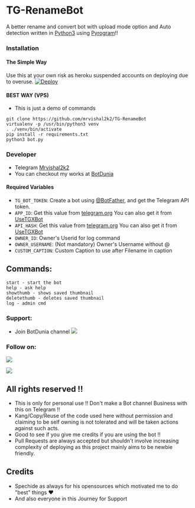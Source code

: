 # TG-RenameBot
A better rename and convert bot with upload mode option 
and Auto detection written in [Python3](https://www.python.org) 
using [Pyrogram](https://docs.pyrogram.org)!!

### Installation

#### The Simple Way
Use this at your own risk as heroku suspended accounts on deploying due to overuse.
[![Deploy](https://www.herokucdn.com/deploy/button.svg)](https://heroku.com/deploy)

#### BEST WAY (VPS)
* This is just a demo of commands
```
git clone https://github.com/mrvishal2k2/TG-RenameBot
virtualenv -p /usr/bin/python3 venv
. ./venv/bin/activate
pip install -r requirements.txt
python3 bot.py
```

### Developer 
* Telegram [Mrvishal2k2](https://t.me/Mrvishal_2k2) 
* You can checkout my works at [BotDunia](https://t.me/BotDunia)

#### Required Variables

* `TG_BOT_TOKEN`: Create a bot using [@BotFather](https://telegram.dog/BotFather), and get the Telegram API token.
* `APP_ID`: Get this value from [telegram.org](https://my.telegram.org/apps)
 You can also get it from [UseTGXBot](https://t.me/UseTGXBot)
* `API_HASH`: Get this value from [telegram.org](https://my.telegram.org/apps)
 You can also get it from [UseTGXBot](https://t.me/UseTGXBot)
* `OWNER_ID`: Owner's Userid for log command
* `OWNER_USERNAME`: (Not mandatory) Owner's Username without @
* `CUSTOM_CAPTION`: Custom Caption to use after Filename in caption

## Commands:
```
start - start the bot
help - ask help 
showthumb - shows saved thumbnail
deletethumb - deletes saved thumbnail
log - admin cmd 
```

### Support:
* Join BotDunia channel
<a href="https://t.me/BotDunia"><img src="https://img.shields.io/badge/Telegram-2CA5E0?style=for-the-badge&logo=telegram&logoColor=white"></a>

### Follow on:
<p align="left">
<a href="https://github.com/Mrvishal2k2"><img src="https://img.shields.io/badge/GitHub-Follow%20on%20GitHub-inactive.svg?logo=github"></a>
</p>
<p align="left">
<a href="https://twitter.com/Mrvishal2k2"><img src="https://img.shields.io/badge/Twitter-Follow%20on%20Twitter-informational.svg?logo=twitter"></a>
</p>

## All rights reserved !!
* This is only for personal use !! Don't make a Bot channel Business with this on Telegram !!
* Kang/Copy/Reuse of the code used here without permission and claiming to be self owning is not tolerated and will be taken actions against such acts.
* Good to see if you give me credits if you are using the bot !!
* Pull Requests are always accepted but shouldn't involve increasing complexity of deploying as this project mainly aims to be newbie friendly.

## Credits 
* Spechide as always for his opensources which motivated me to do "best" things ❤️
* And also everyone in this Journey for Support